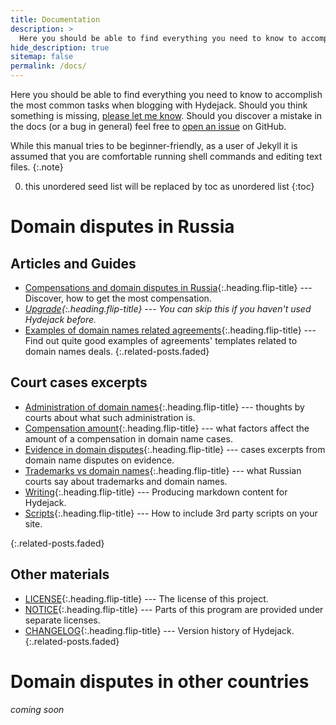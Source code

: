 ```yaml
---
title: Documentation
description: >
  Here you should be able to find everything you need to know to accomplish the most common tasks when blogging with Hydejack.
hide_description: true
sitemap: false
permalink: /docs/
---
```


Here you should be able to find everything you need to know to accomplish the most common tasks when blogging with Hydejack.
Should you think something is missing, [please let me know](mailto:mail@qwtel.com).
Should you discover a mistake in the docs (or a bug in general) feel free to [open an issue](https://github.com/hydecorp/hydejack/issues) on GitHub.

While this manual tries to be beginner-friendly, as a user of Jekyll it is assumed that you are comfortable running shell commands and editing text files.
{:.note}

0. this unordered seed list will be replaced by toc as unordered list
{:toc}

# Domain disputes in Russia

## Articles and Guides
* [Compensations and domain disputes in Russia]{:.heading.flip-title} --- Discover, how to get the most compensation.
* *[Upgrade]{:.heading.flip-title} --- You can skip this if you haven't used Hydejack before.*
* [Examples of domain names related agreements]{:.heading.flip-title} --- Find out quite good examples of agreements' templates related to domain names deals.
{:.related-posts.faded}

## Court cases excerpts
* [Administration of domain names]{:.heading.flip-title} --- thoughts by courts about what such administration is.
* [Compensation amount]{:.heading.flip-title} --- what factors affect the amount of a compensation in domain name cases.
* [Evidence in domain disputes]{:.heading.flip-title} --- cases excerpts from domain name disputes on evidence.
* [Trademarks vs domain names]{:.heading.flip-title} --- what Russian courts say about trademarks and domain names.
* [Writing]{:.heading.flip-title} --- Producing markdown content for Hydejack.
* [Scripts]{:.heading.flip-title} --- How to include 3rd party scripts on your site.

{:.related-posts.faded}

## Other materials
* [LICENSE]{:.heading.flip-title} --- The license of this project.
* [NOTICE]{:.heading.flip-title} --- Parts of this program are provided under separate licenses.
* [CHANGELOG]{:.heading.flip-title} --- Version history of Hydejack.
{:.related-posts.faded}

# Domain disputes in other countries

*coming soon*


[Compensations and domain disputes in Russia]: compensations-Russia.md
[Compensation amount]: compensation-amount.md
[Evidence in domain disputes]: migration.md
[Trademarks vs domain names]: trademarks.md
[upgrade]: upgrade.md
[Examples of domain names related agreements]: config.md
[writing]: writing.md
[scripts]: scripts.md
[Administration of domain names]: advanced.md
[LICENSE]: ../LICENSE.md
[NOTICE]: ../NOTICE.md
[CHANGELOG]: ../CHANGELOG.md
